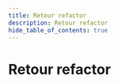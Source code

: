 ```yaml
---
title: Retour refactor
description: Retour refactor
hide_table_of_contents: true
---
```


# Retour refactor
